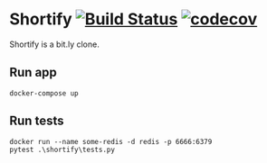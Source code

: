 # Shortify  [![Build Status](https://travis-ci.org/kotyara1005/Shortify.svg?branch=master)](https://travis-ci.org/kotyara1005/Shortify) [![codecov](https://codecov.io/gh/kotyara1005/Shortify/branch/master/graph/badge.svg)](https://codecov.io/gh/kotyara1005/Shortify)
Shortify is a bit.ly clone.
## Run app
```
docker-compose up
```
## Run tests
```
docker run --name some-redis -d redis -p 6666:6379
pytest .\shortify\tests.py
```
